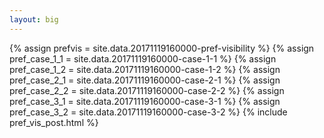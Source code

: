 ```yaml
---
layout: big
---
```

{% assign prefvis = site.data.20171119160000-pref-visibility %}
{% assign pref_case_1_1 = site.data.20171119160000-case-1-1 %}
{% assign pref_case_1_2 = site.data.20171119160000-case-1-2 %}
{% assign pref_case_2_1 = site.data.20171119160000-case-2-1 %}
{% assign pref_case_2_2 = site.data.20171119160000-case-2-2 %}
{% assign pref_case_3_1 = site.data.20171119160000-case-3-1 %}
{% assign pref_case_3_2 = site.data.20171119160000-case-3-2 %}
{% include pref_vis_post.html %}
